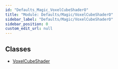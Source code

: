 ```yaml
---
id: "Defaults_Magic_VoxelCubeShaderO"
title: "Module: Defaults/Magic/VoxelCubeShaderO"
sidebar_label: "Defaults/Magic/VoxelCubeShaderO"
sidebar_position: 0
custom_edit_url: null
---
```


## Classes

- [VoxelCubeShader](../classes/Defaults_Magic_VoxelCubeShaderO.VoxelCubeShader.md)
